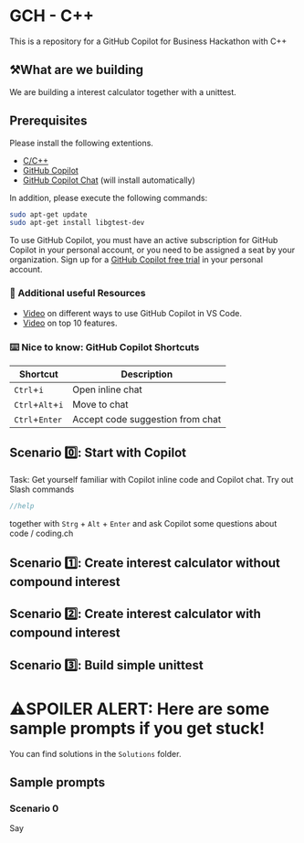 # GCH - C++

This is a repository for a GitHub Copilot for Business Hackathon with C++

## ⚒️What are we building
We are building a interest calculator together with a unittest. 

## Prerequisites 

Please install the following extentions. 

- [C/C++](https://marketplace.visualstudio.com/items?itemName=ms-vscode.cpptools) 
- [GitHub Copilot](https://marketplace.visualstudio.com/items?itemName=GitHub.copilot)
- [GitHub Copilot Chat](https://marketplace.visualstudio.com/items?itemName=GitHub.copilot-chat) (will install automatically)

In addition, please execute the following commands:
```bash
sudo apt-get update
sudo apt-get install libgtest-dev
```

To use GitHub Copilot, you must have an active subscription for GitHub Copilot in your personal account, or you need to be assigned a seat by your organization. Sign up for a [GitHub Copilot free trial](https://github.com/settings/copilot) in your personal account.

### 📖 Additional useful Resources

- [Video](https://www.youtube.com/watch?v=jXp5D5ZnxGM) on different ways to use GitHub Copilot in VS Code.
- [Video](https://www.youtube.com/watch?v=2nPoiUJpDaU) on top 10 features.

### ⌨️ Nice to know: GitHub Copilot Shortcuts

| Shortcut | Description |
| --- | --- |
| `Ctrl`+`i` | Open inline chat |
| `Ctrl`+`Alt`+`i` | Move to chat |
| `Ctrl`+`Enter` | Accept code suggestion from chat |

## Scenario 0️⃣: Start with Copilot
Task: Get yourself familiar with Copilot inline code and Copilot chat. Try out Slash commands

```cpp
//help
```
together with `Strg` + `Alt` + `Enter` and ask Copilot some questions about code / coding.ch

## Scenario 1️⃣: Create interest calculator without compound interest

## Scenario 2️⃣: Create interest calculator with compound interest

## Scenario 3️⃣: Build simple unittest 



# ⚠️SPOILER ALERT: Here are some sample prompts if you get stuck!
You can find solutions in the `Solutions` folder.
## Sample prompts

### Scenario 0
Say 